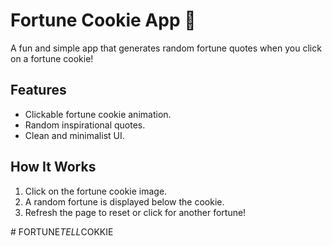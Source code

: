 # Fortune Cookie App 🍪
A fun and simple app that generates random fortune quotes when you click on a fortune cookie!

## Features
- Clickable fortune cookie animation.
- Random inspirational quotes.
- Clean and minimalist UI.


## How It Works
1. Click on the fortune cookie image.
2. A random fortune is displayed below the cookie.
3. Refresh the page to reset or click for another fortune!


#   F O R T U N E _ T E L L _ C O K K I E  
 